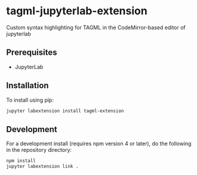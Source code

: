 # tagml-jupyterlab-extension
Custom syntax highlighting for TAGML in the CodeMirror-based editor of jupyterlab

## Prerequisites

* JupyterLab

## Installation

To install using pip:

```bash
jupyter labextension install tagml-extension
```

## Development

For a development install (requires npm version 4 or later), do the following in the repository directory:

```bash
npm install
jupyter labextension link .
```